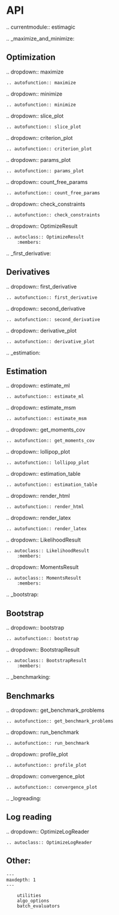 API
===


.. currentmodule:: estimagic

.. _maximize_and_minimize:

## Optimization

.. dropdown:: maximize

    .. autofunction:: maximize

.. dropdown:: minimize

    .. autofunction:: minimize


.. dropdown:: slice_plot

    .. autofunction:: slice_plot


.. dropdown:: criterion_plot

    .. autofunction:: criterion_plot


.. dropdown:: params_plot

    .. autofunction:: params_plot



.. dropdown:: count_free_params

    .. autofunction:: count_free_params


.. dropdown:: check_constraints

    .. autofunction:: check_constraints


.. dropdown:: OptimizeResult

    .. autoclass:: OptimizeResult
        :members:


.. _first_derivative:

## Derivatives

.. dropdown:: first_derivative

    .. autofunction:: first_derivative


.. dropdown:: second_derivative

    .. autofunction:: second_derivative


.. dropdown:: derivative_plot

    .. autofunction:: derivative_plot



.. _estimation:

## Estimation


.. dropdown:: estimate_ml

    .. autofunction:: estimate_ml


.. dropdown:: estimate_msm

    .. autofunction:: estimate_msm


.. dropdown:: get_moments_cov

    .. autofunction:: get_moments_cov


.. dropdown:: lollipop_plot

    .. autofunction:: lollipop_plot


.. dropdown:: estimation_table

    .. autofunction:: estimation_table


.. dropdown:: render_html

    .. autofunction:: render_html


.. dropdown:: render_latex

    .. autofunction:: render_latex


.. dropdown:: LikelihoodResult

    .. autoclass:: LikelihoodResult
        :members:


.. dropdown:: MomentsResult

    .. autoclass:: MomentsResult
        :members:




.. _bootstrap:

## Bootstrap

.. dropdown:: bootstrap

    .. autofunction:: bootstrap

.. dropdown::  BootstrapResult

    .. autoclass:: BootstrapResult
        :members:



.. _benchmarking:

## Benchmarks

.. dropdown:: get_benchmark_problems

    .. autofunction:: get_benchmark_problems

.. dropdown:: run_benchmark

    .. autofunction:: run_benchmark

.. dropdown:: profile_plot

    .. autofunction:: profile_plot

.. dropdown:: convergence_plot

    .. autofunction:: convergence_plot



.. _logreading:


## Log reading


.. dropdown:: OptimizeLogReader

    .. autoclass:: OptimizeLogReader




## Other:

```toctree
---
maxdepth: 1
---

    utilities
    algo_options
    batch_evaluators
```
